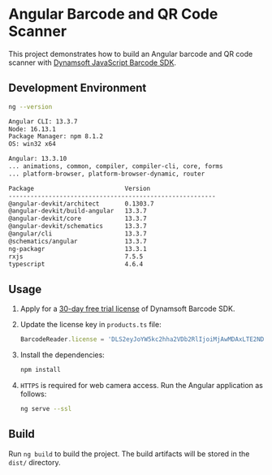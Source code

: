# Angular Barcode and QR Code Scanner

This project demonstrates how to build an Angular barcode and QR code scanner with [Dynamsoft JavaScript Barcode SDK](https://www.dynamsoft.com/barcode-reader/sdk-javascript/).

## Development Environment

```bash
ng --version

Angular CLI: 13.3.7
Node: 16.13.1
Package Manager: npm 8.1.2
OS: win32 x64

Angular: 13.3.10
... animations, common, compiler, compiler-cli, core, forms
... platform-browser, platform-browser-dynamic, router

Package                         Version
---------------------------------------------------------
@angular-devkit/architect       0.1303.7
@angular-devkit/build-angular   13.3.7
@angular-devkit/core            13.3.7
@angular-devkit/schematics      13.3.7
@angular/cli                    13.3.7
@schematics/angular             13.3.7
ng-packagr                      13.3.1
rxjs                            7.5.5
typescript                      4.6.4

```


## Usage
1. Apply for a [30-day free trial license](https://www.dynamsoft.com/customer/license/trialLicense?product=dbr) of Dynamsoft Barcode SDK.
2. Update the license key in `products.ts` file:
    
    ```typescript
    BarcodeReader.license = 'DLS2eyJoYW5kc2hha2VDb2RlIjoiMjAwMDAxLTE2NDk4Mjk3OTI2MzUiLCJvcmdhbml6YXRpb25JRCI6IjIwMDAwMSIsInNlc3Npb25QYXNzd29yZCI6IndTcGR6Vm05WDJrcEQ5YUoifQ==';
    ```
3. Install the dependencies:
    
    ```bash
    npm install
    ```

4. `HTTPS` is required for web camera access. Run the Angular application as follows:
    
    ```bash
    ng serve --ssl
    ```

## Build

Run `ng build` to build the project. The build artifacts will be stored in the `dist/` directory.

